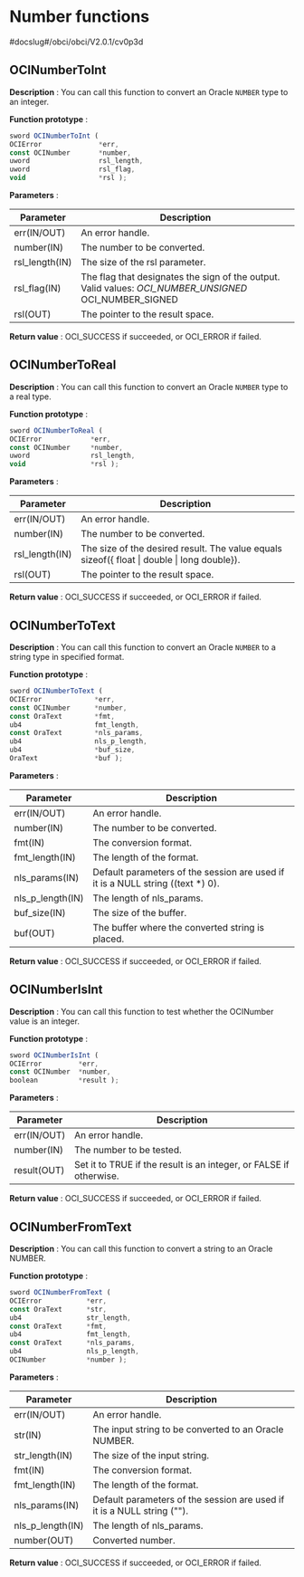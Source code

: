 Number functions
=====================================

#docslug#/obci/obci/V2.0.1/cv0p3d

OCINumberToInt
-----------------------

**Description** : You can call this function to convert an Oracle `NUMBER` type to an integer.

**Function prototype** :

```javascript
sword OCINumberToInt ( 
OCIError              *err,
const OCINumber       *number,
uword                 rsl_length,
uword                 rsl_flag,
void                  *rsl );
```

**Parameters** :

| **Parameter**  |                                                                                                 **Description**                                                                                                  |
|----------------|------------------------------------------------------------------------------------------------------------------------------------------------------------------------------------------------------------------|
| err(IN/OUT)    | An error handle.                                                                                                                                                                                                 |
| number(IN)     | The number to be converted.                                                                                                                                                                                      |
| rsl_length(IN) | The size of the rsl parameter.                                                                                                                                                                                   |
| rsl_flag(IN)   | The flag that designates the sign of the output. Valid values: *OCI_NUMBER_UNSIGNED* OCI_NUMBER_SIGNED    |
| rsl(OUT)       | The pointer to the result space.                                                                                                                                                                                 |

**Return value** : OCI_SUCCESS if succeeded, or OCI_ERROR if failed.

OCINumberToReal
------------------------

**Description** : You can call this function to convert an Oracle `NUMBER` type to a real type.

**Function prototype** :

```javascript
sword OCINumberToReal ( 
OCIError            *err,
const OCINumber     *number,
uword               rsl_length,
void                *rsl );
```

**Parameters** :

| **Parameter**  |                                       **Description**                                       |
|----------------|---------------------------------------------------------------------------------------------|
| err(IN/OUT)    | An error handle.                                                                            |
| number(IN)     | The number to be converted.                                                                 |
| rsl_length(IN) | The size of the desired result. The value equals sizeof({ float \| double \| long double}). |
| rsl(OUT)       | The pointer to the result space.                                                            |

**Return value** : OCI_SUCCESS if succeeded, or OCI_ERROR if failed.

OCINumberToText
------------------------

**Description** : You can call this function to convert an Oracle `NUMBER` to a string type in specified format.

**Function prototype** :

```javascript
sword OCINumberToText ( 
OCIError             *err,
const OCINumber      *number,
const OraText        *fmt,
ub4                  fmt_length,
const OraText        *nls_params,
ub4                  nls_p_length,
ub4                  *buf_size,
OraText              *buf );
```

**Parameters** :

|  **Parameter**   |                                 **Description**                                  |
|------------------|----------------------------------------------------------------------------------|
| err(IN/OUT)      | An error handle.                                                                 |
| number(IN)       | The number to be converted.                                                      |
| fmt(IN)          | The conversion format.                                                           |
| fmt_length(IN)   | The length of the format.                                                        |
| nls_params(IN)   | Default parameters of the session are used if it is a NULL string ((text \*) 0). |
| nls_p_length(IN) | The length of nls_params.                                                        |
| buf_size(IN)     | The size of the buffer.                                                          |
| buf(OUT)         | The buffer where the converted string is placed.                                 |

**Return value** : OCI_SUCCESS if succeeded, or OCI_ERROR if failed.

OCINumberIsInt
-----------------------

**Description** : You can call this function to test whether the OCINumber value is an integer.

**Function prototype** :

```javascript
sword OCINumberIsInt ( 
OCIError         *err,
const OCINumber  *number,
boolean          *result );
```

**Parameters** :

| **Parameter** |                          **Description**                           |
|---------------|--------------------------------------------------------------------|
| err(IN/OUT)   | An error handle.                                                   |
| number(IN)    | The number to be tested.                                           |
| result(OUT)   | Set it to TRUE if the result is an integer, or FALSE if otherwise. |

**Return value** : OCI_SUCCESS if succeeded, or OCI_ERROR if failed.

OCINumberFromText
--------------------------

**Description** : You can call this function to convert a string to an Oracle NUMBER.

**Function prototype** :

```javascript
sword OCINumberFromText ( 
OCIError           *err,
const OraText      *str,
ub4                str_length,
const OraText      *fmt,
ub4                fmt_length,
const OraText      *nls_params,
ub4                nls_p_length,
OCINumber          *number );
```

**Parameters** :

|  **Parameter**   |                             **Description**                             |
|------------------|-------------------------------------------------------------------------|
| err(IN/OUT)      | An error handle.                                                        |
| str(IN)          | The input string to be converted to an Oracle NUMBER.                   |
| str_length(IN)   | The size of the input string.                                           |
| fmt(IN)          | The conversion format.                                                  |
| fmt_length(IN)   | The length of the format.                                               |
| nls_params(IN)   | Default parameters of the session are used if it is a NULL string (""). |
| nls_p_length(IN) | The length of nls_params.                                               |
| number(OUT)      | Converted number.                                                       |

**Return value** : OCI_SUCCESS if succeeded, or OCI_ERROR if failed.
